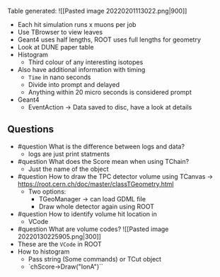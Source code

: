 Table generated:
![[Pasted image 20220201113022.png|900]]
- Each hit simulation runs x muons per job
- Use TBrowser to view leaves
- Geant4 uses half lengths, ROOT uses full lengths for geometry
- Look at DUNE paper table
- Histogram
	- Third colour of any interesting isotopes
- Also have additional information with timing
	- `Time` in nano seconds
	- Divide into prompt and delayed
	- Anything within 20 micro seconds is considered prompt
- Geant4
	- EventAction -> Data saved to disc, have a look at details


## Questions
- #question What is the difference between logs and data?
	- logs are just print statments
- #question What does the Score mean when using TChain?
	- Just the name of the object
- #question How to draw the TPC detector volume using TCanvas -> https://root.cern.ch/doc/master/classTGeometry.html
	- Two options:
		- TGeoManager -> can load GDML file
		- Draw whole detector again using ROOT
- #question How to identify volume hit location in
	- VCode
- #question What are volume codes?
![[Pasted image 20220130225905.png|300]]
- These are the `VCode` in ROOT
- How to histogram
	- Pass string (Some commands) or  TCut object
	- `chScore->Draw("IonA")``